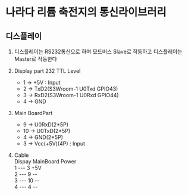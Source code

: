 # 나라다 리튬 축전지의 통신라이브러리  

## 디스플레이   
1. 디스플레이는 RS232통신으로 하며 모드버스 Slave로 작동하고 디스플레이는 Master로 작동한다  
1. Display part  232 TTL Level
    * 1 -> +5V  : Input
    * 2 -> TxD2(S3Wroom-1 U0Txd GPIO43)
    * 3 -> RxD2(S3Wroom-1 U0Rxd GPIO44)
    * 4 -> GND

1. Main BoardPart 
    * 9 ->  U0RxD(2*5P)  
    * 10 -> U0TxD(2*5P)
    * 4 -> GND(2*5P)
    * 3 -> Vcc(+5V)(4P) : Input
1. Cable  
    Dispay  MainBoard  Power   
    1   ---  3          +5V   
    2   ---  9          --  
    3   ---  10         --  
    4   ---  4          --  
